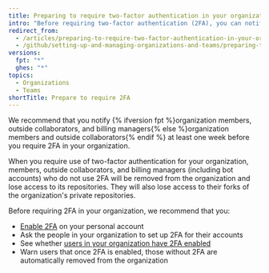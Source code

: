 ```yaml
---
title: Preparing to require two-factor authentication in your organization
intro: "Before requiring two-factor authentication (2FA), you can notify users about the upcoming change and verify who already uses 2FA."
redirect_from:
  - /articles/preparing-to-require-two-factor-authentication-in-your-organization
  - /github/setting-up-and-managing-organizations-and-teams/preparing-to-require-two-factor-authentication-in-your-organization
versions:
  fpt: "*"
  ghes: "*"
topics:
  - Organizations
  - Teams
shortTitle: Prepare to require 2FA
---
```


We recommend that you notify {% ifversion fpt %}organization members, outside collaborators, and billing managers{% else %}organization members and outside collaborators{% endif %} at least one week before you require 2FA in your organization.

When you require use of two-factor authentication for your organization, members, outside collaborators, and billing managers (including bot accounts) who do not use 2FA will be removed from the organization and lose access to its repositories. They will also lose access to their forks of the organization's private repositories.

Before requiring 2FA in your organization, we recommend that you:

- [Enable 2FA](/articles/securing-your-account-with-two-factor-authentication-2fa/) on your personal account
- Ask the people in your organization to set up 2FA for their accounts
- See whether [users in your organization have 2FA enabled](/articles/viewing-whether-users-in-your-organization-have-2fa-enabled/)
- Warn users that once 2FA is enabled, those without 2FA are automatically removed from the organization
